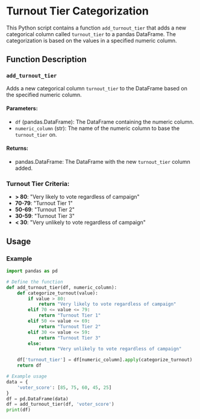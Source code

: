 # Turnout Tier Categorization

This Python script contains a function `add_turnout_tier` that adds a new categorical column called `turnout_tier` to a pandas DataFrame. The categorization is based on the values in a specified numeric column.

## Function Description

### `add_turnout_tier`

Adds a new categorical column `turnout_tier` to the DataFrame based on the specified numeric column.

#### Parameters:

- `df` (pandas.DataFrame): The DataFrame containing the numeric column.
- `numeric_column` (str): The name of the numeric column to base the `turnout_tier` on.

#### Returns:

- pandas.DataFrame: The DataFrame with the new `turnout_tier` column added.

### Turnout Tier Criteria:

- **> 80**: "Very likely to vote regardless of campaign"
- **70-79**: "Turnout Tier 1"
- **50-69**: "Turnout Tier 2"
- **30-59**: "Turnout Tier 3"
- **< 30**: "Very unlikely to vote regardless of campaign"

## Usage

### Example

```python
import pandas as pd

# Define the function
def add_turnout_tier(df, numeric_column):
    def categorize_turnout(value):
        if value > 80:
            return "Very likely to vote regardless of campaign"
        elif 70 <= value <= 79:
            return "Turnout Tier 1"
        elif 50 <= value <= 69:
            return "Turnout Tier 2"
        elif 30 <= value <= 59:
            return "Turnout Tier 3"
        else:
            return "Very unlikely to vote regardless of campaign"

    df['turnout_tier'] = df[numeric_column].apply(categorize_turnout)
    return df

# Example usage
data = {
    'voter_score': [85, 75, 60, 45, 25]
}
df = pd.DataFrame(data)
df = add_turnout_tier(df, 'voter_score')
print(df)
